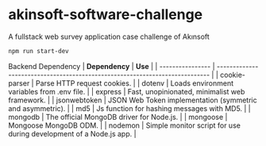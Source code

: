 # akinsoft-software-challenge
A fullstack web survey application case challenge of Akınsoft

```bash
npm run start-dev
```
Backend Dependency
| **Dependency**     | **Use**                                                                       |
| ----------------   | ----------------------------------------------------------------------------  |
| cookie-parser      | Parse HTTP request cookies.                                                   |
| dotenv             | Loads environment variables from .env file.                                   |
| express            | Fast, unopinionated, minimalist web framework.                                |
| jsonwebtoken       | JSON Web Token implementation (symmetric and asymmetric).                     |
| md5                | Js function for hashing messages with MD5.                                    |
| mongodb            | The official MongoDB driver for Node.js.                                      |
| mongoose           | Mongoose MongoDB ODM.                                                         |
| nodemon            | Simple monitor script for use during development of a Node.js app.            |